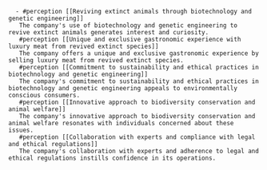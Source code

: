       - #perception [[Reviving extinct animals through biotechnology and genetic engineering]]
       The company's use of biotechnology and genetic engineering to revive extinct animals generates interest and curiosity.
       #perception [[Unique and exclusive gastronomic experience with luxury meat from revived extinct species]]
       The company offers a unique and exclusive gastronomic experience by selling luxury meat from revived extinct species.
       #perception [[Commitment to sustainability and ethical practices in biotechnology and genetic engineering]]
       The company's commitment to sustainability and ethical practices in biotechnology and genetic engineering appeals to environmentally conscious consumers.
       #perception [[Innovative approach to biodiversity conservation and animal welfare]]
       The company's innovative approach to biodiversity conservation and animal welfare resonates with individuals concerned about these issues.
       #perception [[Collaboration with experts and compliance with legal and ethical regulations]]
       The company's collaboration with experts and adherence to legal and ethical regulations instills confidence in its operations.

